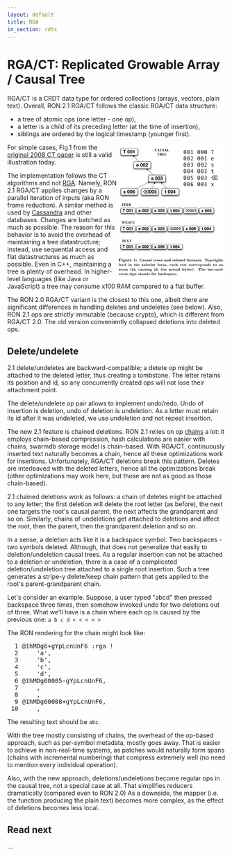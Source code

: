 ```yaml
---
layout: default
title: RGA
in_section: rdts
---
```


# RGA/CT: Replicated Growable Array / Causal Tree

RGA/CT is a CRDT data type for ordered collections (arrays, vectors, plain
text).  Overall, RON 2.1 RGA/CT follows the classic RGA/CT data structure:

* a tree of atomic ops (one letter - one op),
* a letter is a child of its preceding letter (at the time of insertion),
* siblings are ordered by the logical timestamp (younger first).

<img src="ct.png" style="float: right; width: 50%;"/> 

For simple cases, Fig.1 from the 
[original 2008 CT paper](http://citeseerx.ist.psu.edu/viewdoc/download?doi=10.1.1.627.5286&rep=rep1&type=pdf)
is still a valid illustration today.

The implementation follows the CT algorithms and not
[RGA](https://t.co/xVxyNRFs3E).  Namely, RON 2.1 RGA/CT applies changes by a
parallel iteration of inputs (aka RON frame reduction).
A similar method is used by
[Cassandra](https://github.com/apache/cassandra/blob/trunk/src/java/org/apache/cassandra/utils/MergeIterator.java)
and other databases. Changes are batched as much as possible.  The reason for
this behavior is to avoid the overhead of maintaining a tree datastructure;
instead, use sequential access and flat datastructures as much as possible.
Even in C++, maintaining a tree is plenty of overhead.  In higher-level
languages (like Java or JavaScript) a tree may consume x100 RAM compared to a
flat buffer.

The RON 2.0 RGA/CT variant is the closest to this one, albeit there are
significant differences in handling deletes and undeletes (see below).  Also,
RON 2.1 ops are strictly immutable (because crypto), which is different from
RGA/CT 2.0. The old version conveniently collapsed deletions into deleted ops.

## Delete/undelete

2.1 delete/undeletes are backward-compatible; a detete op might be attached
to the deleted letter, thus creating a tombstone. The letter retains its position
and id, so any concurrently created ops will not lose their attachment point.

The delete/undelete op pair allows to implement undo/redo. Undo of insertion
is deletion, undo of deletion is undeletion. As a letter must retain its id
after it was undeleted, we use undeletion and not repeat insertion.

The new 2.1 feature is chained deletions.  RON 2.1 relies on op
[chains](/specs/glossary) a lot: it employs chain-based compression, hash
calculations are easier with chains, swarmdb storage model is chain-based.
With RGA/CT, continuously inserted text naturally becomes a chain, hence all
these optimizations work for insertions. Unfortunately, RGA/CT deletions break
this pattern. Deletes are interleaved with the deleted letters, hence all the
optimizations break (other optimizations may work here, but those are not as
good as those chain-based).

2.1 chained deletions work as follows: a chain of deletes might be attached to
any letter; the first deletion will delete the root letter (as before), the
next one targets the root's causal parent, the next affects the grandparent and
so on.  Similarly, chains of undeletions get attached to deletions and affect
the root, then the parent, then the grandparent deletion and so on.

In a sense, a deletion acts like it is a backspace symbol. Two backspaces - two
symbols deleted. Although, that does not generalize that easily to
deletion/undeletion causal trees. As a regular insertion can not be attached to
a deletion or undeletion, there is a case of a complicated deletion/undeletion
tree attached to a single root insertion. Such a tree generates a stripe-y
delete/keep chain pattern that gets applied to the root's parent-grandparent
chain.

Let's consider an example.
Suppose, a user typed "abcd" then pressed backspace three times, then somehow
invoked undo for two deletions out of three. What we'll have is a chain where
each op is caused by the previous one:
`a b c d < < < > >`

The RON rendering for the chain might look like:
<pre>
<span class="line">  1 </span><span class="id">@1hMDg6+gYpLcnUnF6</span> <span class="ref">:rga</span> <span class="term">!</span>
<span class="line">  2 </span>    <span class="string">&apos;a&apos;</span><span class="term">,</span>
<span class="line">  3 </span>    <span class="string">&apos;b&apos;</span><span class="term">,</span>
<span class="line">  4 </span>    <span class="string">&apos;c&apos;</span><span class="term">,</span>
<span class="line">  5 </span>    <span class="string">&apos;d&apos;</span><span class="term">,</span>
<span class="line">  6 </span><span class="rmid">@1hMDg60005-gYpLcnUnF6</span><span class="term">,</span>
<span class="line">  7 </span>    <span class="term">,</span>
<span class="line">  8 </span>    <span class="term">,</span>
<span class="line">  9 </span><span class="id">@1hMDg60008+gYpLcnUnF6</span><span class="term">,</span>
<span class="line"> 10 </span>    <span class="term">,</span>
</pre>

The resulting text should be `abc`.

With the tree mostly consisting of chains, the overhead of the op-based
approach, such as per-symbol metadata, mostly goes away.  That is easier to
achieve in non-real-time systems, as patches would naturally form spans (chains
with incremental numbering) that compress extremely well (no need to mention
every individual operation).  

Also, with the new approach, deletions/undeletions become regular ops in the
causal tree, not a special case at all.  That simplifies reducers dramatically
(compared even to RON 2.0) As a downside, the mapper (i.e. the function
producing the plain text) becomes more complex, as the effect of deletions
becomes less local.

## Read next

...

